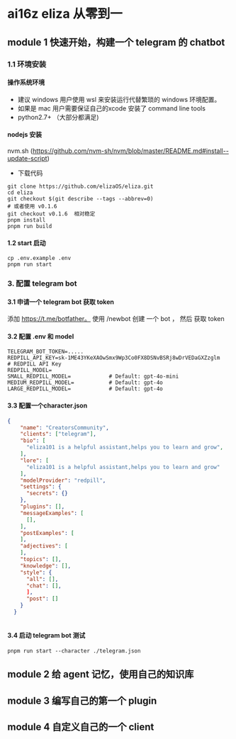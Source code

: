# ai16z eliza 从零到一

## module 1 快速开始，构建一个 telegram 的 chatbot

### 1.1 环境安装

#### 操作系统环境

- 建议 windows 用户使用 wsl 来安装运行代替繁琐的 windows 环境配置。
- 如果是 mac 用户需要保证自己的xcode 安装了 command line tools
- python2.7+ （大部分都满足)

#### nodejs 安装

nvm.sh (<https://github.com/nvm-sh/nvm/blob/master/README.md#install--update-script>)

- 下载代码

```shell
git clone https://github.com/elizaOS/eliza.git
cd eliza
git checkout $(git describe --tags --abbrev=0) 
# 或者使用 v0.1.6
git checkout v0.1.6  相对稳定
pnpm install 
pnpm run build 
```

#### 1.2 start 启动

```shell
cp .env.example .env
pnpm run start
```

### 3. 配置 telegram bot

#### 3.1 申请一个 telegram bot 获取 token

添加 <https://t.me/botfather。>
使用 /newbot 创建 一个 bot ， 然后 获取 token

#### 3.2 配置 .env 和 model

```shell
TELEGRAM_BOT_TOKEN=.....
REDPILL_API_KEY=sk-1ME43YKeXAOwSmx9Wp3Co0FX8DSNvBSRj8wDrVEDaGXZzglm                     # REDPILL API Key
REDPILL_MODEL=
SMALL_REDPILL_MODEL=            # Default: gpt-4o-mini
MEDIUM_REDPILL_MODEL=           # Default: gpt-4o
LARGE_REDPILL_MODEL=            # Default: gpt-4o
```

#### 3.3 配置一个character.json

```json
{
    "name": "CreatorsCommunity",
    "clients": ["telegram"],
    "bio": [
      "eliza101 is a helpful assistant,helps you to learn and grow",
    ],
    "lore": [
      "eliza101 is a helpful assistant,helps you to learn and grow"
    ],
    "modelProvider": "redpill",
    "settings": {
      "secrets": {}
    },
    "plugins": [],
    "messageExamples": [
      [],
    ],
    "postExamples": [
    ],
    "adjectives": [
    ],
    "topics": [],
    "knowledge": [],
    "style": {
      "all": [],
      "chat": [],
      ],
      "post": []
    }
  }
  
```

#### 3.4 启动 telegram bot 测试

```shell
pnpm run start --character ./telegram.json
```

## module 2 给 agent 记忆，使用自己的知识库

## module 3 编写自己的第一个 plugin

## module 4 自定义自己的一个 client
